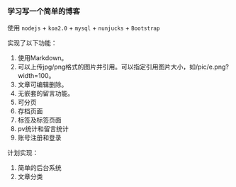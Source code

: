 ### 学习写一个简单的博客
使用 `nodejs` + `koa2.0` + `mysql` + `nunjucks` + `Bootstrap`

实现了以下功能：
1. 使用Markdown。
2. 可以上传jpg/png格式的图片并引用。可以指定引用图片大小，如/pic/e.png?width=100。
3. 文章可编辑删除。
4. 无嵌套的留言功能。
5. 可分页
6. 存档页面
7. 标签及标签页面
8. pv统计和留言统计
9. 账号注册和登录

计划实现：
1. 简单的后台系统
2. 文章分类